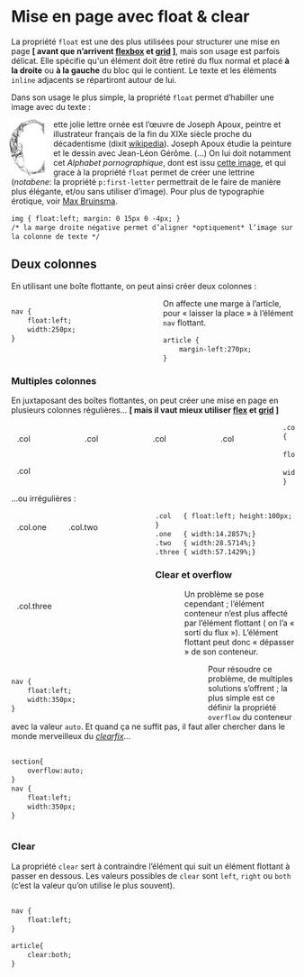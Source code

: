 # Mise en page avec float & clear

La propriété `float` est une des plus utilisées pour structurer une mise en page **\[ avant que n’arrivent [flexbox](/web/pages/ressources/flexbox/) et [grid](/web/pages/ressources/grid/) \]**, mais son usage est parfois délicat. Elle spécifie qu'un élément doit être retiré du flux normal et placé **à la droite** ou **à la gauche** du bloc qui le contient. Le texte et les éléments `inline` adjacents se répartiront autour de lui.

Dans son usage le plus simple, la propriété `float` permet d’habiller une image avec du texte :


<div class="el">
<p><img src="pages--mise-en-page--lettrine-small.gif" alt="C" style="float:left; margin:0 15px 0 -4px;">ette jolie lettre ornée est l’œuvre de Joseph Apoux, peintre et illustrateur français de la fin du XIXe siècle proche du décadentisme (dixit <a href="http://fr.wikipedia.org/wiki/Joseph_Apoux">wikipedia</a>). Joseph Apoux étudie la peinture et le dessin avec Jean-Léon Gérôme. (…) On lui doit notamment cet <em>Alphabet pornographique</em>, dont est issu <a href="pages--mise-en-page--lettrine.png">cette image</a>, et qui grace à la propriété <code>float</code> permet de créer une lettrine (<em>notabene</em>: la propriété <code>p:first-letter</code> permettrait de le faire de manière plus élégante, et/ou sans utiliser d’image). Pour plus de typographie érotique, voir <a href="https://maxbruinsma.com/index1.html?erotype.html">Max Bruinsma</a>.</p>
</div>

```
img { float:left; margin: 0 15px 0 -4px; }
/* la marge droite négative permet d’aligner *optiquement* l’image sur la colonne de texte */
```

## Deux colonnes

En utilisant une boîte flottante, on peut ainsi créer deux colonnes :

<section class="el">

<nav class="el" style="float:left; width:250px">

    nav {
        float:left;
        width:250px;
    }

</nav>

<article class="el" style="margin-left:270px; ">

On affecte une marge à l’article, pour « laisser la place » à l’élément <code>nav</code> flottant.<br>

    article {
        margin-left:270px;
    }

</article>

</section>

### Multiples colonnes

En juxtaposant des boîtes flottantes, on peut créer une mise en page en plusieurs colonnes régulières… **\[ mais il vaut mieux utiliser [flex](/web/pages/ressources/flexbox/) et [grid](/web/pages/ressources/grid/) \]**

<section class="clearfix">

<div class="el col no-padding" style=" padding:20px 10px; float:left; width:20%;">.col</div>

<div class="el col no-padding" style=" padding:20px 10px; float:left; width:20%;">.col</div>

<div class="el col no-padding" style=" padding:20px 10px; float:left; width:20%;">.col</div>

<div class="el col no-padding" style=" padding:20px 10px; float:left; width:20%;">.col</div>

<div class="el col no-padding" style=" padding:20px 10px; float:left; width:20%;">.col</div>

</section>

    .col {
        float:left;
        width:20%;
    }

…ou irrégulières :

<section class="clearfix">

<div class="el col no-padding" style=" padding:20px 10px; height:100px; float:left; width:14.2857%;"> .col.one</div>

<div class="el col no-padding" style=" padding:20px 10px; height:100px; float:left; width:28.5714%;"> .col.two</div>

<div class="el col no-padding" style=" padding:20px 10px; height:100px; float:left; width:57.1429%;"> .col.three</div>

</section>

    .col   { float:left; height:100px; }
    .one   { width:14.2857%;}
    .two   { width:28.5714%;}
    .three { width:57.1429%;}

### Clear et overflow

Un problème se pose cependant ; l’élément conteneur n’est plus affecté par l’élément flottant ( on l’a « sorti du flux »). L’élément flottant peut donc « dépasser » de son conteneur.

<div class="clearfix">

<section class="el">

<nav class="el" style="float:left; width:350px">

    nav {
        float:left;
        width:350px;
    }

</nav>

</section>

</div>

Pour résoudre ce problème, de multiples solutions s’offrent ; la plus simple est ce définir la propriété `overflow` du conteneur avec la valeur `auto`. Et quand ça ne suffit pas, il faut aller chercher dans le monde merveilleux du [_clearfix_](http://stackoverflow.com/questions/211383/which-method-of-clearfix-is-best)…

<section class="el" style="overflow:auto;">

<nav class="el" style="float:left; width:350px">

    section{
        overflow:auto;
    }
    nav {
        float:left;
        width:350px;
    }

</nav>

</section>

### Clear

La propriété `clear` sert à contraindre l’élément qui suit un élément flottant à passer en dessous. Les valeurs possibles de `clear` sont `left`, `right` ou `both` (c’est la valeur qu’on utilise le plus souvent).

<section class="el" style="overflow:auto;">

<nav class="el" style="float:left; ">

    nav {
        float:left;  
    }

</nav>

<article class="el" style="clear:both">

    article{
        clear:both;
    }

</article>

</section>
